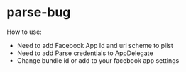 # parse-bug

How to use:
- Need to add Facebook App Id and url scheme to plist
- Need to add Parse credentials to AppDelegate
- Change bundle id or add to your facebook app settings
